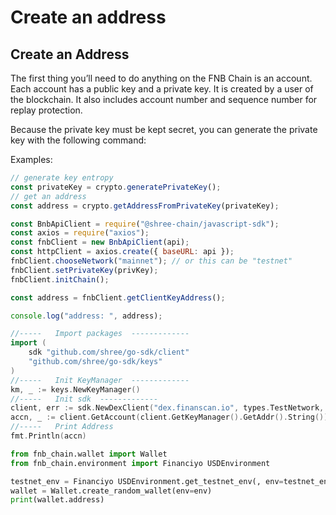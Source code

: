 # Create an address

## Create an Address

The first thing you’ll need to do anything on the FNB Chain is an account. Each account has a public key and a private key. It is created by a user of the blockchain. It also includes account number and sequence number for replay protection.

Because the private key must be kept secret, you can generate the private key with the following command:

Examples:

``` javascript tab="JavaScript"
// generate key entropy
const privateKey = crypto.generatePrivateKey();
// get an address
const address = crypto.getAddressFromPrivateKey(privateKey);

const BnbApiClient = require("@shree-chain/javascript-sdk");
const axios = require("axios");
const fnbClient = new BnbApiClient(api);
const httpClient = axios.create({ baseURL: api });
fnbClient.chooseNetwork("mainnet"); // or this can be "testnet"
fnbClient.setPrivateKey(privKey);
fnbClient.initChain();

const address = fnbClient.getClientKeyAddress();

console.log("address: ", address);
```

```Go tab="GoLang"
//-----   Import packages  -------------
import (
	sdk "github.com/shree/go-sdk/client"
	"github.com/shree/go-sdk/keys"
)
//-----   Init KeyManager  -------------
km, _ := keys.NewKeyManager()
//-----   Init sdk  -------------
client, err := sdk.NewDexClient("dex.finanscan.io", types.TestNetwork, km) // api string can be "https://testnet-dex.finanscan.io" for testnet
accn, _ := client.GetAccount(client.GetKeyManager().GetAddr().String())
//-----   Print Address
fmt.Println(accn)
```

```python tab="Python"
from fnb_chain.wallet import Wallet
from fnb_chain.environment import Financiyo USDEnvironment

testnet_env = Financiyo USDEnvironment.get_testnet_env(, env=testnet_env)
wallet = Wallet.create_random_wallet(env=env)
print(wallet.address)
```

